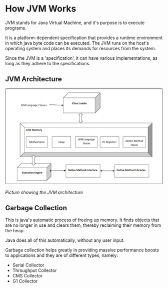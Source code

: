 # How JVM Works
JVM stands for Java Virtual Machine, and it's purpose is to execute programs.

It is a platform-dependent specification that provides a runtime environment in which java byte code can be executed.
The JVM runs on the host's operating system and places its demands for resources from the system.

Since the JVM is a 'specification', it can have various implementations, as long as they adhere to the specifications.

## JVM Architecture
![img.png](img.png)

*Picture showing the JVM architecture*

## Garbage Collection
This is java's automatic process of freeing up memory.
It finds objects that are no longer in use and clears them, thereby reclaiming their memory from the heap.

Java does all of this automatically, without any user input.

Garbage collection helps greatly in providing massive performance boosts to applications and they are of different types, namely:
- Serial Collector
- Throughput Collector
- CMS Collector
- G1 Collector

